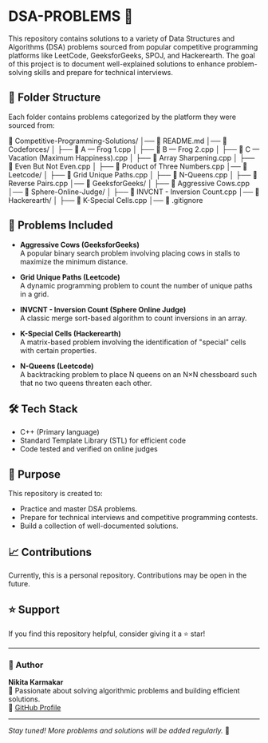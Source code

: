 # DSA-PROBLEMS 🚀

This repository contains solutions to a variety of Data Structures and Algorithms (DSA) problems sourced from popular competitive programming platforms like LeetCode, GeeksforGeeks, SPOJ, and Hackerearth. The goal of this project is to document well-explained solutions to enhance problem-solving skills and prepare for technical interviews.

## 📂 Folder Structure

Each folder contains problems categorized by the platform they were sourced from:

📂 Competitive-Programming-Solutions/
│── 📜 README.md
│── 📂 Codeforces/
│   ├── 📜 A — Frog 1.cpp
│   ├── 📜 B — Frog 2.cpp
│   ├── 📜 C — Vacation (Maximum Happiness).cpp
│   ├── 📜 Array Sharpening.cpp
│   ├── 📜 Even But Not Even.cpp
│   ├── 📜 Product of Three Numbers.cpp
│── 📂 Leetcode/
│   ├── 📜 Grid Unique Paths.cpp
│   ├── 📜 N-Queens.cpp
│   ├── 📜 Reverse Pairs.cpp
│── 📂 GeeksforGeeks/
│   ├── 📜 Aggressive Cows.cpp
│── 📂 Sphere-Online-Judge/
│   ├── 📜 INVCNT - Inversion Count.cpp
│── 📂 Hackerearth/
│   ├── 📜 K-Special Cells.cpp
│── 📜 .gitignore


## 📝 Problems Included

- **Aggressive Cows (GeeksforGeeks)**  
  A popular binary search problem involving placing cows in stalls to maximize the minimum distance.

- **Grid Unique Paths (Leetcode)**  
  A dynamic programming problem to count the number of unique paths in a grid.

- **INVCNT - Inversion Count (Sphere Online Judge)**  
  A classic merge sort-based algorithm to count inversions in an array.

- **K-Special Cells (Hackerearth)**  
  A matrix-based problem involving the identification of "special" cells with certain properties.

- **N-Queens (Leetcode)**  
  A backtracking problem to place N queens on an N×N chessboard such that no two queens threaten each other.

## 🛠️ Tech Stack

- C++ (Primary language)
- Standard Template Library (STL) for efficient code
- Code tested and verified on online judges

## 🎯 Purpose

This repository is created to:
- Practice and master DSA problems.
- Prepare for technical interviews and competitive programming contests.
- Build a collection of well-documented solutions.

## 📈 Contributions

Currently, this is a personal repository. Contributions may be open in the future.

## ⭐ Support

If you find this repository helpful, consider giving it a ⭐ star!

---

### 🔗 Author

**Nikita Karmakar**  
📌 Passionate about solving algorithmic problems and building efficient solutions.  
🔗 [GitHub Profile](https://github.com/NikitaKarmakarP)

---

_Stay tuned! More problems and solutions will be added regularly._ 🚀
